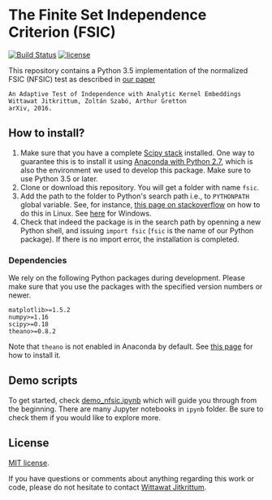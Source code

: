 # The Finite Set Independence Criterion (FSIC)

[![Build Status](https://travis-ci.org/Renelvon/fsic.svg?branch=master)](https://travis-ci.org/Renelvon/fsic)
[![license](https://img.shields.io/github/license/mashape/apistatus.svg)](https://github.com/wittawatj/fsic-test/blob/master/LICENSE)

This repository contains a Python 3.5 implementation of the normalized FSIC (NFSIC)
test as described in [our paper](https://arxiv.org/abs/1610.04782)

    An Adaptive Test of Independence with Analytic Kernel Embeddings
    Wittawat Jitkrittum, Zoltán Szabó, Arthur Gretton
    arXiv, 2016. 

## How to install?
1. Make sure that you have a complete [Scipy
   stack](https://www.scipy.org/stackspec.html) installed. One way to guarantee
this is to install it using [Anaconda with Python
2.7](https://www.continuum.io/downloads), which is also the environment we used
to develop this package. Make sure to use Python 3.5 or later.
2. Clone or download this repository. You will get a folder with name `fsic`.
3. Add the path to the folder to Python's search path i.e., to `PYTHONPATH`
   global variable. See, for instance, [this page on
stackoverflow](http://stackoverflow.com/questions/11960602/how-to-add-something-to-pythonpath)
on how to do this in Linux. See
[here](http://stackoverflow.com/questions/3701646/how-to-add-to-the-pythonpath-in-windows-7)
for Windows. 
4. Check that indeed the package is in the search path by openning a new Python
   shell, and issuing `import fsic` (`fsic` is the name of our
Python package). If there is no import error, the installation is completed.  

### Dependencies
We rely on the following Python packages during development. 
Please make sure that you use the packages with the specified version numbers
or newer.

    matplotlib>=1.5.2
    numpy>=1.16
    scipy>=0.18
    theano>=0.8.2

Note that `theano` is not enabled in Anaconda by default. See [this
page](http://deeplearning.net/software/theano/install.html#basic-user-install-instructions)
for how to install it.

## Demo scripts

To get started, check
[demo_nfsic.ipynb](https://github.com/wittawatj/fsic-test/blob/master/ipynb/demo_nfsic.ipynb)
which will guide you through from the beginning. There are many Jupyter
notebooks in `ipynb` folder. Be sure to check them if you would like to explore more.

## License
[MIT license](https://github.com/wittawatj/fsic-test/blob/master/LICENSE).

If you have questions or comments about anything regarding this work or code,
please do not hesitate to contact [Wittawat Jitkrittum](http://wittawat.com).
